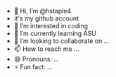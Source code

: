 - 👋 Hi, I’m @hstaple4
- it's my github account
- 👀 I’m interested in coding
- 🌱 I’m currently learning ASU
- 💞️ I’m looking to collaborate on ...
- 📫 How to reach me ...
- 😄 Pronouns: ...
- ⚡ Fun fact: ...

<!---
hstaple4/hstaple4 is a ✨ special ✨ repository because its `README.md` (this file) appears on your GitHub profile.
You can click the Preview link to take a look at your changes.
--->
